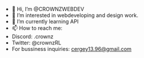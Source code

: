 - 👋 Hi, I’m @CROWNZWEBDEV
- 👀 I’m interested in webdeveloping and design work.
- 🌱 I’m currently learning API
- 📫 How to reach me:
- Discord: .crownz
- Twitter: @crownzRL
- For bussiness inquiries: cergey13.96@gmail.com

<!---
CROWNZWEBDEV/CROWNZWEBDEV is a ✨ special ✨ repository because its `README.md` (this file) appears on your GitHub profile.
You can click the Preview link to take a look at your changes.
--->
